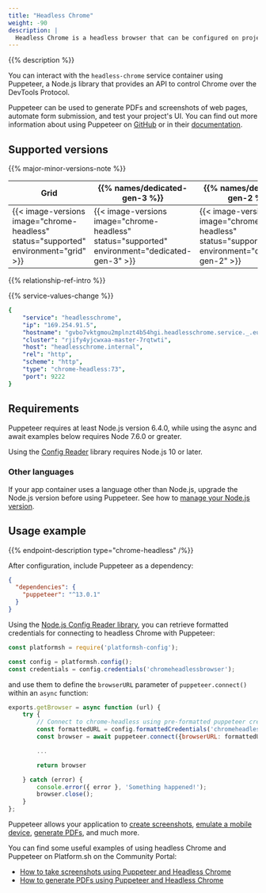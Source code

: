 ```yaml
---
title: "Headless Chrome"
weight: -90
description: |
  Headless Chrome is a headless browser that can be configured on projects like any other service on Platform.sh.
---
```


{{% description %}}

You can interact with the `headless-chrome` service container using Puppeteer, a Node.js library that provides an API to control Chrome over the DevTools Protocol.

Puppeteer can be used to generate PDFs and screenshots of web pages, automate form submission, and test your project's UI. You can find out more information about using Puppeteer on [GitHub](https://github.com/GoogleChrome/puppeteer) or in their [documentation](https://pptr.dev/).

## Supported versions

{{% major-minor-versions-note %}}

| Grid | {{% names/dedicated-gen-3 %}} | {{% names/dedicated-gen-2 %}} |
|------|-------------------------------|------------------------------ |
|  {{< image-versions image="chrome-headless" status="supported" environment="grid" >}} | {{< image-versions image="chrome-headless" status="supported" environment="dedicated-gen-3" >}} | {{< image-versions image="chrome-headless" status="supported" environment="dedicated-gen-2" >}} |

{{% relationship-ref-intro %}}

{{% service-values-change %}}

```yaml
{
    "service": "headlesschrome",
    "ip": "169.254.91.5",
    "hostname": "gvbo7vktgmou2mplnzt4b54hgi.headlesschrome.service._.eu-3.platformsh.site",
    "cluster": "rjify4yjcwxaa-master-7rqtwti",
    "host": "headlesschrome.internal",
    "rel": "http",
    "scheme": "http",
    "type": "chrome-headless:73",
    "port": 9222
}
```

## Requirements

Puppeteer requires at least Node.js version 6.4.0, while using the async and await examples below requires Node 7.6.0 or greater.

Using the [Config Reader](../development/variables/use-variables.md#access-variables-in-your-app) library requires Node.js 10 or later.

### Other languages

If your app container uses a language other than Node.js, upgrade the Node.js version before using Puppeteer.
See how to [manage your Node.js version](../languages/nodejs/node-version.md).

## Usage example

{{% endpoint-description type="chrome-headless" /%}}

After configuration, include Puppeteer as a dependency:

```json {location="package.json"}
{
  "dependencies": {
    "puppeteer": "^13.0.1"
  }
}
```

Using the [Node.js Config Reader library](../development/variables/use-variables.md#access-variables-in-your-app), you can retrieve formatted credentials for connecting to headless Chrome with Puppeteer:

```js
const platformsh = require('platformsh-config');

const config = platformsh.config();
const credentials = config.credentials('chromeheadlessbrowser');
```

and use them to define the `browserURL` parameter of `puppeteer.connect()` within an `async` function:

```js
exports.getBrowser = async function (url) {
    try {
        // Connect to chrome-headless using pre-formatted puppeteer credentials
        const formattedURL = config.formattedCredentials('chromeheadlessbrowser', 'puppeteer');
        const browser = await puppeteer.connect({browserURL: formattedURL});

        ...

        return browser

    } catch (error) {
        console.error({ error }, 'Something happened!');
        browser.close();
    }
};
```

Puppeteer allows your application to [create screenshots](https://pptr.dev/#?product=Puppeteer&version=v13.0.1&show=api-pagescreenshotoptions), [emulate a mobile device](https://pptr.dev/#?product=Puppeteer&version=v13.0.1&show=api-pageemulateoptions), [generate PDFs](https://pptr.dev/#?product=Puppeteer&version=v13.0.1&show=api-pagepdfoptions), and much more.

You can find some useful examples of using headless Chrome and Puppeteer on Platform.sh on the Community Portal:

* [How to take screenshots using Puppeteer and Headless Chrome](https://community.platform.sh/t/how-to-take-screenshots-using-puppeteer-and-headless-chrome/305)
* [How to generate PDFs using Puppeteer and Headless Chrome](https://community.platform.sh/t/how-to-generate-pdfs-using-puppeteer-and-headless-chrome/306)
